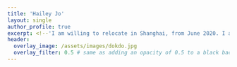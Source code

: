```yaml
---
title: 'Hailey Jo'
layout: single
author_profile: true
excerpt: <!--'I am willing to relocate in Shanghai, from June 2020. I am looking for new career opportunities.'-->
header:
  overlay_image: /assets/images/dokdo.jpg
  overlay_filter: 0.5 # same as adding an opacity of 0.5 to a black background
---
```


